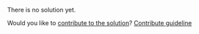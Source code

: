 
There is no solution yet.

Would you like to [contribute to the solution](https://github.com/BFEdev/BFE.dev-solutions/blob/main/question/how-does-instanceof-work-difference-with-typeof_en.md)? [Contribute guideline](https://github.com/BFEdev/BFE.dev-solutions#how-to-contribute)
